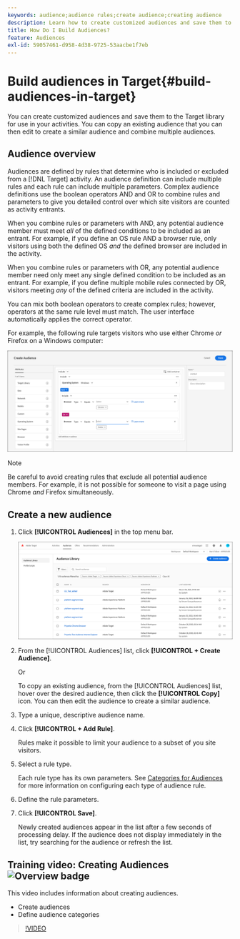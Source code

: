 ```yaml
---
keywords: audience;audience rules;create audience;creating audience
description: Learn how to create customized audiences and save them to the Adobe Target Audiences library for use in your activities.
title: How Do I Build Audiences?
feature: Audiences
exl-id: 59057461-d958-4d38-9725-53aacbe1f7eb
---
```

# Build audiences in Target{#build-audiences-in-target}

You can create customized audiences and save them to the Target library for use in your activities. You can copy an existing audience that you can then edit to create a similar audience and combine multiple audiences.

## Audience overview

Audiences are defined by rules that determine who is included or excluded from a [!DNL Target] activity. An audience definition can include multiple rules and each rule can include multiple parameters. Complex audience definitions use the boolean operators AND and OR to combine rules and parameters to give you detailed control over which site visitors are counted as activity entrants.

When you combine rules or parameters with AND, any potential audience member must meet *all* of the defined conditions to be included as an entrant. For example, if you define an OS rule AND a browser rule, only visitors using both the defined OS *and* the defined browser are included in the activity.

When you combine rules or parameters with OR, any potential audience member need only meet any single defined condition to be included as an entrant. For example, if you define multiple mobile rules connected by OR, visitors meeting *any* of the defined criteria are included in the activity.

You can mix both boolean operators to create complex rules; however, operators at the same rule level must match. The user interface automatically applies the correct operator.

For example, the following rule targets visitors who use either Chrome *or* Firefox on a Windows computer:

![Create audience](assets/audience_create.png)

>[!NOTE]
>
>Be careful to avoid creating rules that exclude all potential audience members. For example, it is not possible for someone to visit a page using Chrome *and* Firefox simultaneously.

## Create a new audience

1. Click **[!UICONTROL Audiences]** in the top menu bar.

   ![](assets/audiences_list.png)

1. From the [!UICONTROL Audiences] list, click **[!UICONTROL + Create Audience]**.

   Or

   To copy an existing audience, from the [!UICONTROL Audiences] list, hover over the desired audience, then click the **[!UICONTROL Copy]** icon. You can then edit the audience to create a similar audience. 

1. Type a unique, descriptive audience name.
1. Click **[!UICONTROL + Add Rule]**.

   Rules make it possible to limit your audience to a subset of you site visitors. 
1. Select a rule type.

   Each rule type has its own parameters. See [Categories for Audiences](/help/c-target/c-audiences/c-target-rules/target-rules.md#concept_E3A77E42F1644503A829B5107B20880D) for more information on configuring each type of audience rule. 
1. Define the rule parameters.
1. Click **[!UICONTROL Save]**.

   Newly created audiences appear in the list after a few seconds of processing delay. If the audience does not display immediately in the list, try searching for the audience or refresh the list. 

## Training video: Creating Audiences ![Overview badge](/help/assets/overview.png)

This video includes information about creating audiences.

* Create audiences 
* Define audience categories

>[!VIDEO](https://video.tv.adobe.com/v/17392)
